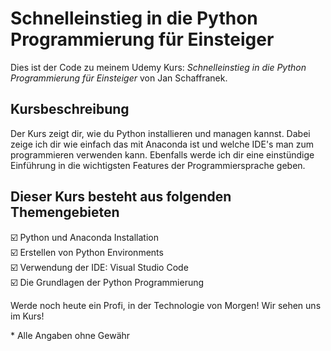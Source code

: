 # Schnelleinstieg in die Python Programmierung für Einsteiger

Dies ist der Code zu meinem Udemy Kurs:
*Schnelleinstieg in die Python Programmierung für Einsteiger* von Jan Schaffranek.

## Kursbeschreibung

Der Kurs zeigt dir, wie du Python installieren und managen kannst.
Dabei zeige ich dir wie einfach das mit Anaconda ist und welche IDE's man zum programmieren verwenden kann.
Ebenfalls werde ich dir eine einstündige Einführung in die wichtigsten Features der Programmiersprache geben.

## Dieser Kurs besteht aus folgenden Themengebieten

☑️ Python und Anaconda Installation  
☑️ Erstellen von Python Environments  
☑️ Verwendung der IDE: Visual Studio Code  
☑️ Die Grundlagen der Python Programmierung  

Werde noch heute ein Profi, in der Technologie von Morgen! Wir sehen uns im Kurs!


\* Alle Angaben ohne Gewähr
